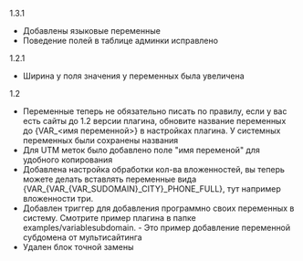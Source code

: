 1.3.1
- Добавлены языковые переменные
- Поведение полей в таблице админки исправлено

1.2.1
- Ширина у поля значения у переменных была увеличена

1.2
- Переменные теперь не обязательно писать по правилу, если у вас есть сайты до 1.2 версии плагина, обновите название переменных до {VAR_<имя переменной>} в настройках плагина. У системных переменных были сохранены названия
- Для UTM меток было добавлено поле "имя переменой" для удобного копирования
- Добавлена настройка обработки кол-ва вложенностей, вы теперь можете делать вставлять переменные вида  {VAR_{VAR_{VAR_SUDOMAIN}_CITY}_PHONE_FULL}, тут например вложенности три.
- Добавлен триггер для добавления программно своих переменных в систему. Смотрите пример плагина в папке examples/variablesubdomain. - Это пример добавление переменной субдомена от мультисайтинга
- Удален блок точной замены
